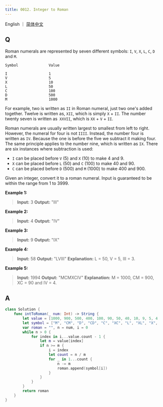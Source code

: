 ```yaml
---
title: 0012. Integer to Roman
---
```


English ｜ [简体中文](leetcode/0012)



## Q

Roman numerals are represented by seven different symbols: `I`, `V`, `X`, `L`, `C`, `D` and `M`.

```
Symbol              Value

I                   1
V                   5
X                   10
L                   50
C                   100
D                   500
M                   1000
```

For example, two is written as `II` in Roman numeral, just two one's added together. Twelve is written as, `XII`, which is simply `X` + `II`. The number twenty seven is written as` XXVII`, which is `XX` + `V` + `II`.

Roman numerals are usually written largest to smallest from left to right. However, the numeral for four is not `IIII`. Instead, the number four is written as `IV`. Because the one is before the five we subtract it making four. The same principle applies to the number nine, which is written as `IX`. There are six instances where subtraction is used:

- `I` can be placed before `V` (5) and `X` (10) to make 4 and 9. 
- `X` can be placed before `L` (50) and `C` (100) to make 40 and 90. 
- `C` can be placed before `D` (500) and `M` (1000) to make 400 and 900.

Given an integer, convert it to a roman numeral. Input is guaranteed to be within the range from 1 to 3999.

**Example 1:**

>**Input:** 3
>**Output:** "III"

**Example 2:**

>**Input:** 4
>**Output:** "IV"

**Example 3:**

>**Input:** 9
>**Output:** "IX"

**Example 4:**

>**Input:** 58
>**Output:** "LVIII"
>**Explanation:** L = 50, V = 5, III = 3.

**Example 5:**

>**Input:** 1994
>**Output:** "MCMXCIV"
>**Explanation:** M = 1000, CM = 900, XC = 90 and IV = 4.



## A

```swift
class Solution {
    func intToRoman(_ num: Int) -> String {
        let value = [1000, 900, 500, 400, 100, 90, 50, 40, 10, 9, 5, 4, 1]
        let symbol = ["M", "CM", "D", "CD", "C", "XC", "L", "XL", "X", "IX", "V", "IV", "I"]
        var roman = "", n = num, i = 0
        while n > 0 {
            for index in i...value.count - 1 {
                let m = value[index]
                if n >= m {
                    i = index
                    let count = n / m
                    for _ in 1...count {
                        n -= m
                        roman.append(symbol[i])
                    }
                }
            }
        }
        return roman
    }
}
```

